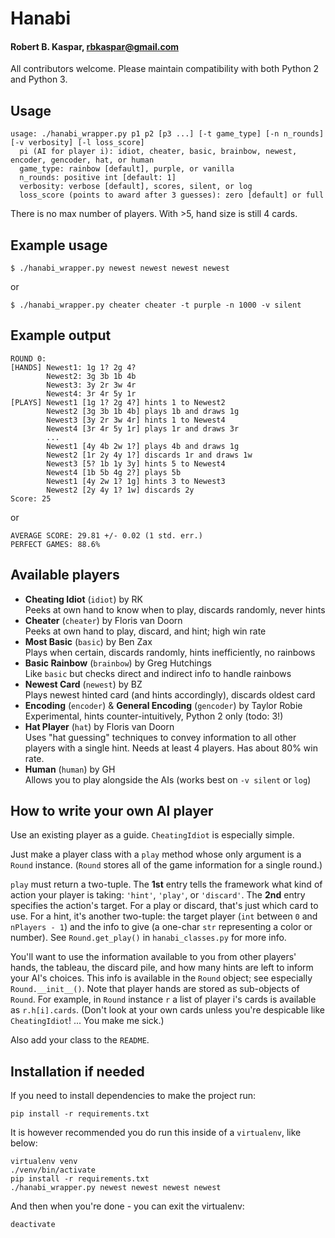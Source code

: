 # Hanabi
#### Robert B. Kaspar, rbkaspar@gmail.com

All contributors welcome.  Please maintain compatibility with both Python 2 and
Python 3.

## Usage
    usage: ./hanabi_wrapper.py p1 p2 [p3 ...] [-t game_type] [-n n_rounds] [-v verbosity] [-l loss_score]
      pi (AI for player i): idiot, cheater, basic, brainbow, newest, encoder, gencoder, hat, or human
      game_type: rainbow [default], purple, or vanilla
      n_rounds: positive int [default: 1]
      verbosity: verbose [default], scores, silent, or log
      loss_score (points to award after 3 guesses): zero [default] or full

There is no max number of players.  With >5, hand size is still 4 cards.

## Example usage
    $ ./hanabi_wrapper.py newest newest newest newest
or

    $ ./hanabi_wrapper.py cheater cheater -t purple -n 1000 -v silent

## Example output
    ROUND 0:
    [HANDS] Newest1: 1g 1? 2g 4?
            Newest2: 3g 3b 1b 4b
            Newest3: 3y 2r 3w 4r
            Newest4: 3r 4r 5y 1r
    [PLAYS] Newest1 [1g 1? 2g 4?] hints 1 to Newest2
            Newest2 [3g 3b 1b 4b] plays 1b and draws 1g
            Newest3 [3y 2r 3w 4r] hints 1 to Newest4
            Newest4 [3r 4r 5y 1r] plays 1r and draws 3r
            ...
            Newest1 [4y 4b 2w 1?] plays 4b and draws 1g
            Newest2 [1r 2y 4y 1?] discards 1r and draws 1w
            Newest3 [5? 1b 1y 3y] hints 5 to Newest4
            Newest4 [1b 5b 4g 2?] plays 5b
            Newest1 [4y 2w 1? 1g] hints 3 to Newest3
            Newest2 [2y 4y 1? 1w] discards 2y
    Score: 25
or

    AVERAGE SCORE: 29.81 +/- 0.02 (1 std. err.)
    PERFECT GAMES: 88.6%

## Available players
* **Cheating Idiot** (`idiot`) by RK<br>
  Peeks at own hand to know when to play, discards randomly, never hints
* **Cheater** (`cheater`) by Floris van Doorn<br>
  Peeks at own hand to play, discard, and hint; high win rate
* **Most Basic** (`basic`) by Ben Zax<br>
  Plays when certain, discards randomly, hints inefficiently, no rainbows
* **Basic Rainbow** (`brainbow`) by Greg Hutchings<br>
  Like `basic` but checks direct and indirect info to handle rainbows
* **Newest Card** (`newest`) by BZ<br>
  Plays newest hinted card (and hints accordingly), discards oldest card
* **Encoding** (`encoder`) & **General Encoding** (`gencoder`) by Taylor Robie<br>
  Experimental, hints counter-intuitively, Python 2 only (todo: 3!)
* **Hat Player** (`hat`) by Floris van Doorn<br>
  Uses "hat guessing" techniques to convey information to all other players with a single hint. Needs at least 4 players. Has about 80% win rate.
* **Human** (`human`) by GH<br>
  Allows you to play alongside the AIs (works best on `-v silent` or `log`)

## How to write your own AI player
Use an existing player as a guide.  `CheatingIdiot` is especially simple.

Just make a player class with a `play` method whose only argument is a `Round`
instance.  (`Round` stores all of the game information for a single round.)

`play` must return a two-tuple.  The **1st** entry tells the framework what
 kind of action your player is taking: `'hint'`, `'play'`, or `'discard'`.  The
**2nd** entry specifies the action's target.  For a play or discard, that's
 just which card to use.  For a hint, it's another two-tuple: the target player
(`int` between `0` and `nPlayers - 1`) and the info to give (a one-char `str`
representing a color or number).  See `Round.get_play()` in `hanabi_classes.py`
for more info.

You'll want to use the information available to you from other players' hands,
the tableau, the discard pile, and how many hints are left to inform your AI's
choices.  This info is available in the `Round` object; see especially
`Round.__init__()`.  Note that player hands are stored as sub-objects of
`Round`.  For example, in `Round` instance `r` a list of player i's cards is
available as `r.h[i].cards`.  (Don't look at your own cards unless you're
despicable like `CheatingIdiot`!  ... You make me sick.)

Also add your class to the `README`.

## Installation if needed
If you need to install dependencies to make the project run:

    pip install -r requirements.txt

It is however recommended you do run this inside of a `virtualenv`, like below:

    virtualenv venv
    ./venv/bin/activate
    pip install -r requirements.txt
    ./hanabi_wrapper.py newest newest newest newest

And then when you're done - you can exit the virtualenv:

    deactivate
